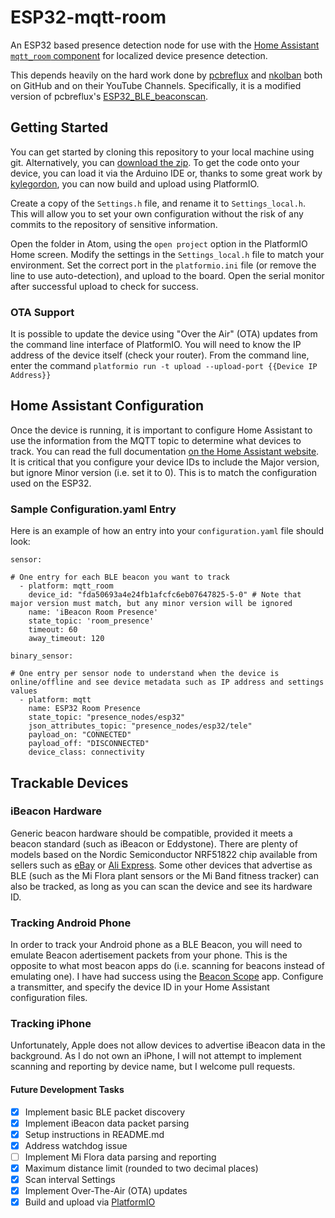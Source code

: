 # ESP32-mqtt-room
An ESP32 based presence detection node for use with the [Home Assistant](https://www.home-assistant.io/) [`mqtt_room` component](https://www.home-assistant.io/components/sensor.mqtt_room/) for localized device presence detection.

This depends heavily on the hard work done by [pcbreflux](https://github.com/pcbreflux) and [nkolban](https://github.com/nkolban) both on GitHub and on their YouTube Channels. Specifically, it is a modified version of pcbreflux's [ESP32_BLE_beaconscan](https://github.com/pcbreflux/espressif/tree/master/esp32/arduino/sketchbook/ESP32_BLE_beaconscan).

## Getting Started
You can get started by cloning this repository to your local machine using git. Alternatively, you can [download the zip](https://github.com/jptrsn/ESP32-mqtt-room/archive/master.zip). To get the code onto your device, you can load it via the Arduino IDE or, thanks to some great work by [kylegordon](https://github.com/kylegordon), you can now build and upload using PlatformIO.

Create a copy of the `Settings.h` file, and rename it to `Settings_local.h`. This will allow you to set your own configuration without the risk of any commits to the repository of sensitive information.

Open the folder in Atom, using the `open project` option in the PlatformIO Home screen. Modify the settings in the `Settings_local.h` file to match your environment. Set the correct port in the `platformio.ini` file (or remove the line to use auto-detection), and upload to the board. Open the serial monitor after successful upload to check for success.

### OTA Support
It is possible to update the device using "Over the Air" (OTA) updates from the command line interface of PlatformIO. You will need to know the IP address of the device itself (check your router). From the command line, enter the command `platformio run -t upload --upload-port {{Device IP Address}}`

## Home Assistant Configuration
Once the device is running, it is important to configure Home Assistant to use the information from the MQTT topic to determine what devices to track. You can read the full documentation [on the Home Assistant website](https://www.home-assistant.io/components/sensor.mqtt_room/). It is critical that you configure your device IDs to include the Major version, but ignore Minor version (i.e. set it to 0). This is to match the configuration used on the ESP32.

### Sample Configuration.yaml Entry
Here is an example of how an entry into your `configuration.yaml` file should look:
```
sensor:

# One entry for each BLE beacon you want to track
  - platform: mqtt_room
    device_id: "fda50693a4e24fb1afcfc6eb07647825-5-0" # Note that major version must match, but any minor version will be ignored
    name: 'iBeacon Room Presence'
    state_topic: 'room_presence'
    timeout: 60
    away_timeout: 120

binary_sensor:

# One entry per sensor node to understand when the device is online/offline and see device metadata such as IP address and settings values
  - platform: mqtt
    name: ESP32 Room Presence
    state_topic: "presence_nodes/esp32"
    json_attributes_topic: "presence_nodes/esp32/tele"
    payload_on: "CONNECTED"
    payload_off: "DISCONNECTED"
    device_class: connectivity
```

## Trackable Devices
### iBeacon Hardware
Generic beacon hardware should be compatible, provided it meets a beacon standard (such as iBeacon or Eddystone). There are plenty of models based on the Nordic Semiconductor NRF51822 chip available from sellers such as [eBay](https://www.ebay.com/sch/i.html?_nkw=nrf51822+ibeacon) or [Ali Express](https://www.aliexpress.com/wholesale?SearchText=nrf51822+ibeacon). Some other devices that advertise as BLE (such as the Mi Flora plant sensors or the Mi Band fitness tracker) can also be tracked, as long as you can scan the device and see its hardware ID.

### Tracking Android Phone
In order to track your Android phone as a BLE Beacon, you will need to emulate Beacon adertisement packets from your phone. This is the opposite to what most beacon apps do (i.e. scanning for beacons instead of emulating one). I have had success using the [Beacon Scope](https://play.google.com/store/apps/details?id=com.davidgyoungtech.beaconscanner) app. Configure a transmitter, and specify the device ID in your Home Assistant configuration files.

### Tracking iPhone
Unfortunately, Apple does not allow devices to advertise iBeacon data in the background. As I do not own an iPhone, I will not attempt to implement scanning and reporting by device name, but I welcome pull requests.

#### Future Development Tasks
- [x] Implement basic BLE packet discovery
- [x] Implement iBeacon data packet parsing
- [x] Setup instructions in README.md
- [x] Address watchdog issue
- [ ] Implement Mi Flora data parsing and reporting
- [x] Maximum distance limit (rounded to two decimal places)
- [x] Scan interval Settings
- [x] Implement Over-The-Air (OTA) updates
- [x] Build and upload via [PlatformIO](platformio.org)
